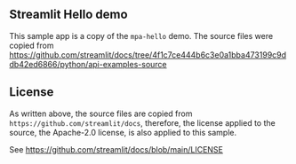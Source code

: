 ## Streamlit Hello demo

This sample app is a copy of the `mpa-hello` demo.
The source files were copied from https://github.com/streamlit/docs/tree/4f1c7ce444b6c3e0a1bba473199c9ddb42ed6866/python/api-examples-source

## License

As written above, the source files are copied from `https://github.com/streamlit/docs`,
therefore, the license applied to the source, the Apache-2.0 license, is also applied to this sample.

See https://github.com/streamlit/docs/blob/main/LICENSE
